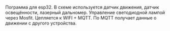 Пограмма для esp32. В схеме используется датчик движения, датчик освещённости, лазерный дальномер. Управление светодиодной лампой через Mosfit. Цепляется к WIFI + MQTT. По MQTT получает данные о движении с другого устройства.
